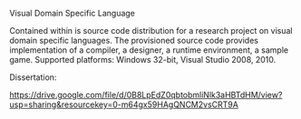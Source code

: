 Visual Domain Specific Language

Contained within is source code distribution for a research project on 
visual domain specific languages. The provisioned source code provides 
implementation of a compiler, a designer, a runtime environment, a sample
game. Supported platforms: Windows 32-bit, Visual Studio 2008, 2010.

Dissertation:

https://drive.google.com/file/d/0B8LpEdZ0qbtobmliNlk3aHBTdHM/view?usp=sharing&resourcekey=0-m64gx59HAgQNCM2vsCRT9A
